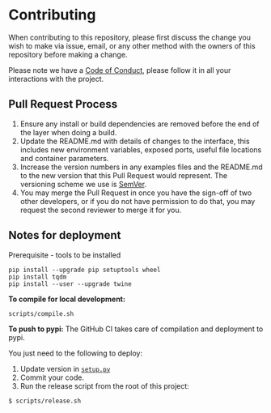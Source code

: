 # Contributing
When contributing to this repository, please first discuss the change you wish to make via issue, email, or any other method with the owners of this repository before making a change.

Please note we have a [Code of Conduct](CODE_OF_CONDUCT.md), please follow it in all your interactions with the project.

## Pull Request Process

1. Ensure any install or build dependencies are removed before the end of the layer when doing a 
   build.
2. Update the README.md with details of changes to the interface, this includes new environment 
   variables, exposed ports, useful file locations and container parameters.
3. Increase the version numbers in any examples files and the README.md to the new version that this
   Pull Request would represent. The versioning scheme we use is [SemVer](http://semver.org/).
4. You may merge the Pull Request in once you have the sign-off of two other developers, or if you 
   do not have permission to do that, you may request the second reviewer to merge it for you.


## Notes for deployment 

Prerequisite - tools to be installed 

```
pip install --upgrade pip setuptools wheel
pip install tqdm
pip install --user --upgrade twine
```

**To compile for local development:**
```
scripts/compile.sh
```

**To push to pypi:**
The GitHub CI takes care of compilation and deployment to pypi.
 
You just need to the following to deploy:
1. Update version in [`setup.py`](setup.py) 
2. Commit your code.
2. Run the release script from the root of this project:

```
$ scripts/release.sh
```